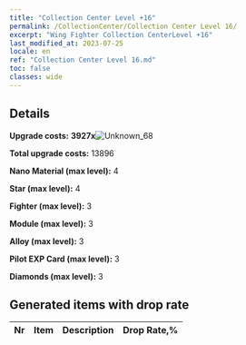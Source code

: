 ```yaml
---
title: "Collection Center Level +16"
permalink: /CollectionCenter/Collection Center Level 16/
excerpt: "Wing Fighter Collection CenterLevel +16"
last_modified_at: 2023-07-25
locale: en
ref: "Collection Center Level 16.md"
toc: false
classes: wide
---
```



## Details

 **Upgrade costs:** **3927x**![Unknown_68](/images/item/bh_img25_p.png)

 **Total upgrade costs:** 13896

 **Nano Material (max level):** 4

 **Star (max level):** 4

 **Fighter (max level):** 3

 **Module (max level):** 3

 **Alloy (max level):** 3

 **Pilot EXP Card (max level):** 3

 **Diamonds (max level):** 3

## Generated items with drop rate

  |  Nr |     Item   |    Description   |  Drop Rate,% |
  |:----|:----------:|:-----------------|:-------------|

